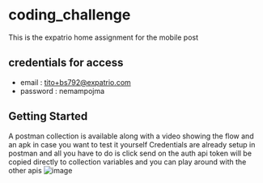 # coding_challenge
This is the expatrio home assignment for the mobile post

## credentials for access 
- email : tito+bs792@expatrio.com
- password : nemampojma

## Getting Started
A postman collection is available along with a video showing the flow and an apk in case you want to test it yourself
Credentials are already setup in postman and all you have to do is click send on the auth api 
token will be copied directly to collection variables and you can play around with the other apis
![image](https://github.com/gogetsu4024/expatrioCodingChallenge/assets/42039041/6fa5fb12-e706-4696-8cd4-69884021ed6d)


